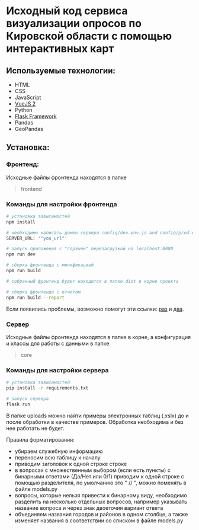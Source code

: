 # Исходный код сервиса визуализации опросов по Кировской области с помощью интерактивных карт

## Используемые технологии:

- HTML
- CSS
- JavaScript
- [VueJS 2](https://v2.vuejs.org/)
- Python
- [Flask Framework](https://flask.palletsprojects.com/en/2.1.x/)
- Pandas
- GeoPandas

## Установка:

### Фронтенд:
Исходные файлы фронтенда находятся в папке
> frontend

### Команды для настройки фронтенда

``` bash
# установка зависимостей
npm install

# необходимо написать домен сервера config/dev.env.js and config/prod.env.js
SERVER_URL: '"you_url"'

# запуск приложения с "горячей" перезагрузкой на localhost:8080
npm run dev

# сборка фронтенда с минификацией
npm run build

# собранный фронтенд будет находится в папке dist в корне проекта

# сборка фронтенда с отчетом
npm run build --report
```

Если появились проблемы, возможно помогут эти ссылки:
 [раз](http://vuejs-templates.github.io/webpack/) и [два](http://vuejs.github.io/vue-loader).

### Сервер

Исходные файлы фронтенда находятся в папке в корне, а конфигурация и классы для работы с данными в папке
> core

### Команды для настройки сервера

``` bash
# установка зависимостей
pip install -r requirements.txt

# запуск сервера
flask run
```

В папке uploads можно найти примеры электронных таблиц (.xslx) до и после обработки в качестве примеров. Обработка необходима и без нее работать не будет.

Правила форматирования:

- убираем служебную информацию
- переносим всю таблицу к началу
- приводим заголовок к одной строке строке
- в вопросах с множественным выбором (если есть пункты) с бинарными ответами (Да/Нет или 0/1) приводим к одной строке с помощью разделителя, по умолчанию это " // ", можно поменять в файле models.py
- вопросы, которые нельзя привести к бинарному виду, необходимо разделить на несколько отдельных вопросов, например указывать название вопроса и через знак двоеточия вариант ответа
- объединяем названия городов и районов в одном столбце, а также изменяет названия в соответствии со списком в файле models.py
